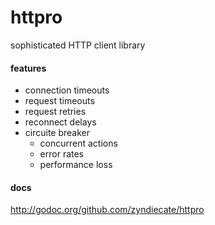 # httpro

sophisticated HTTP client library

#### features
- connection timeouts
- request timeouts
- request retries
- reconnect delays
- circuite breaker
  - concurrent actions
  - error rates
  - performance loss

#### docs

http://godoc.org/github.com/zyndiecate/httpro
